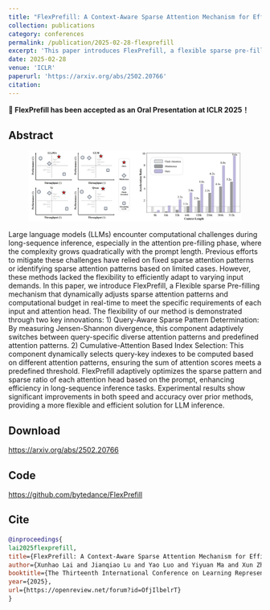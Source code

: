 ```yaml
---
title: "FlexPrefill: A Context-Aware Sparse Attention Mechanism for Efficient Long-Sequence Inference"
collection: publications
category: conferences
permalink: /publication/2025-02-28-flexprefill
excerpt: 'This paper introduces FlexPrefill, a flexible sparse pre-filling mechanism for large language models that dynamically adjusts attention patterns in real-time, improving speed and accuracy in long-sequence inference compared to prior sparse attention methods.'
date: 2025-02-28
venue: 'ICLR'
paperurl: 'https://arxiv.org/abs/2502.20766'
citation: 
---
```


**🎉 FlexPrefill has been accepted as an Oral Presentation at ICLR 2025！**

## Abstract

<figure>
  <img src="/images/flexprefill.jpg">
</figure>

Large language models (LLMs) encounter computational challenges during long-sequence inference, especially in the attention pre-filling phase, where the complexity grows quadratically with the prompt length. Previous efforts to mitigate these challenges have relied on fixed sparse attention patterns or identifying sparse attention patterns based on limited cases. However, these methods lacked the flexibility to efficiently adapt to varying input demands. In this paper, we introduce FlexPrefill, a Flexible sparse Pre-filling mechanism that dynamically adjusts sparse attention patterns and computational budget in real-time to meet the specific requirements of each input and attention head. The flexibility of our method is demonstrated through two key innovations: 1) Query-Aware Sparse Pattern Determination: By measuring Jensen-Shannon divergence, this component adaptively switches between query-specific diverse attention patterns and predefined attention patterns. 2) Cumulative-Attention Based Index Selection: This component dynamically selects query-key indexes to be computed based on different attention patterns, ensuring the sum of attention scores meets a predefined threshold. FlexPrefill adaptively optimizes the sparse pattern and sparse ratio of each attention head based on the prompt, enhancing efficiency in long-sequence inference tasks. Experimental results show significant improvements in both speed and accuracy over prior methods, providing a more flexible and efficient solution for LLM inference.

## Download

<https://arxiv.org/abs/2502.20766>

## Code

<https://github.com/bytedance/FlexPrefill>

## Cite

```bibtex
@inproceedings{
lai2025flexprefill,
title={FlexPrefill: A Context-Aware Sparse Attention Mechanism for Efficient Long-Sequence Inference},
author={Xunhao Lai and Jianqiao Lu and Yao Luo and Yiyuan Ma and Xun Zhou},
booktitle={The Thirteenth International Conference on Learning Representations},
year={2025},
url={https://openreview.net/forum?id=OfjIlbelrT}
}
```
